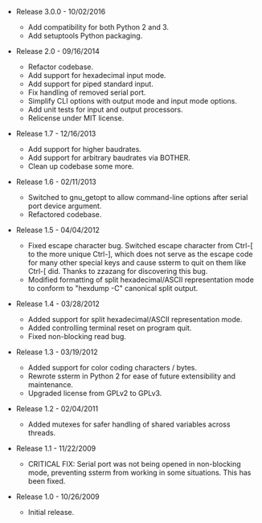 * Release 3.0.0 - 10/02/2016
    * Add compatibility for both Python 2 and 3.
    * Add setuptools Python packaging.

* Release 2.0 - 09/16/2014
    * Refactor codebase.
    * Add support for hexadecimal input mode.
    * Add support for piped standard input.
    * Fix handling of removed serial port.
    * Simplify CLI options with output mode and input mode options.
    * Add unit tests for input and output processors.
    * Relicense under MIT license.

* Release 1.7 - 12/16/2013
    * Add support for higher baudrates.
    * Add support for arbitrary baudrates via BOTHER.
    * Clean up codebase some more.

* Release 1.6 - 02/11/2013
    * Switched to gnu_getopt to allow command-line options after serial port device argument.
    * Refactored codebase.

* Release 1.5 - 04/04/2012
    * Fixed escape character bug. Switched escape character from Ctrl-[ to the more unique Ctrl-], which does not serve as the escape code for many other special keys and cause ssterm to quit on them like Ctrl-[ did. Thanks to zzazang for discovering this bug.
    * Modified formatting of split hexadecimal/ASCII representation mode to conform to "hexdump -C" canonical split output.

* Release 1.4 - 03/28/2012
    * Added support for split hexadecimal/ASCII representation mode.
    * Added controlling terminal reset on program quit.
    * Fixed non-blocking read bug.

* Release 1.3 - 03/19/2012
    * Added support for color coding characters / bytes.
    * Rewrote ssterm in Python 2 for ease of future extensibility and maintenance.
    * Upgraded license from GPLv2 to GPLv3.

* Release 1.2 - 02/04/2011
    * Added mutexes for safer handling of shared variables across threads.

* Release 1.1 - 11/22/2009
    * CRITICAL FIX: Serial port was not being opened in non-blocking mode, preventing ssterm from working in some situations. This has been fixed.

* Release 1.0 - 10/26/2009
    * Initial release.
